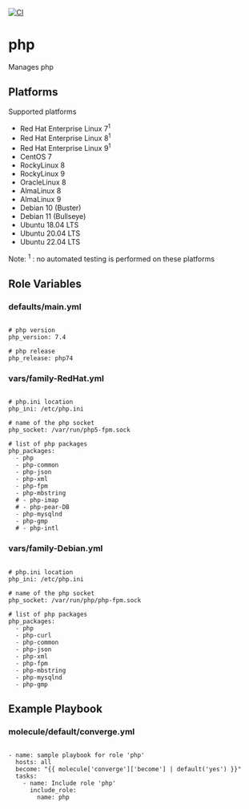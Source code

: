 [![CI](https://github.com/de-it-krachten/ansible-role-php/workflows/CI/badge.svg?event=push)](https://github.com/de-it-krachten/ansible-role-php/actions?query=workflow%3ACI)


# php

Manages php


## Platforms

Supported platforms

- Red Hat Enterprise Linux 7<sup>1</sup>
- Red Hat Enterprise Linux 8<sup>1</sup>
- Red Hat Enterprise Linux 9<sup>1</sup>
- CentOS 7
- RockyLinux 8
- RockyLinux 9
- OracleLinux 8
- AlmaLinux 8
- AlmaLinux 9
- Debian 10 (Buster)
- Debian 11 (Bullseye)
- Ubuntu 18.04 LTS
- Ubuntu 20.04 LTS
- Ubuntu 22.04 LTS

Note:
<sup>1</sup> : no automated testing is performed on these platforms

## Role Variables
### defaults/main.yml
<pre><code>
# php version
php_version: 7.4

# php release
php_release: php74
</pre></code>

### vars/family-RedHat.yml
<pre><code>
# php.ini location
php_ini: /etc/php.ini

# name of the php socket
php_socket: /var/run/php5-fpm.sock

# list of php packages
php_packages:
  - php
  - php-common
  - php-json
  - php-xml
  - php-fpm
  - php-mbstring
  # - php-imap
  # - php-pear-DB
  - php-mysqlnd
  - php-gmp
  # - php-intl
</pre></code>

### vars/family-Debian.yml
<pre><code>
# php.ini location
php_ini: /etc/php.ini

# name of the php socket
php_socket: /var/run/php/php-fpm.sock

# list of php packages
php_packages:
  - php
  - php-curl
  - php-common
  - php-json
  - php-xml
  - php-fpm
  - php-mbstring
  - php-mysqlnd
  - php-gmp
</pre></code>



## Example Playbook
### molecule/default/converge.yml
<pre><code>
- name: sample playbook for role 'php'
  hosts: all
  become: "{{ molecule['converge']['become'] | default('yes') }}"
  tasks:
    - name: Include role 'php'
      include_role:
        name: php
</pre></code>
